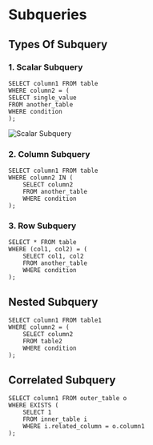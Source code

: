 # Subqueries
## Types Of Subquery
### 1. Scalar Subquery
    SELECT column1 FROM table
    WHERE column2 = (
    SELECT single_value
    FROM another_table
    WHERE condition
    );
![Scalar Subquery]()
### 2. Column Subquery
    SELECT column1 FROM table
    WHERE column2 IN (
        SELECT column2
        FROM another_table
        WHERE condition
    );
### 3. Row Subquery
    SELECT * FROM table
    WHERE (col1, col2) = (
        SELECT col1, col2
        FROM another_table
        WHERE condition
    );
## Nested Subquery
    SELECT column1 FROM table1
    WHERE column2 = (
        SELECT column2
        FROM table2
        WHERE condition
    );
## Correlated Subquery
    SELECT column1 FROM outer_table o
    WHERE EXISTS (
        SELECT 1
        FROM inner_table i
        WHERE i.related_column = o.column1
    );



    
